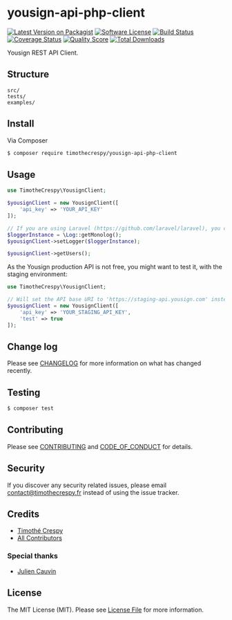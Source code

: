 # yousign-api-php-client

[![Latest Version on Packagist][ico-version]][link-packagist]
[![Software License][ico-license]](LICENSE.md)
[![Build Status][ico-travis]][link-travis]
[![Coverage Status][ico-scrutinizer]][link-scrutinizer]
[![Quality Score][ico-code-quality]][link-code-quality]
[![Total Downloads][ico-downloads]][link-downloads]

Yousign REST API Client.

## Structure

```
src/
tests/
examples/
```

## Install

Via Composer

``` bash
$ composer require timothecrespy/yousign-api-php-client
```

## Usage

``` php
use TimotheCrespy\YousignClient;

$yousignClient = new YousignClient([
    'api_key' => 'YOUR_API_KEY'
]);

// If you are using Laravel (https://github.com/laravel/laravel), you could specify the default Laravel logger:
$loggerInstance = \Log::getMonolog();
$yousignClient->setLogger($loggerInstance);

$yousignClient->getUsers();
```

As the Yousign production API is not free, you might want to test it, with the staging environment:

``` php
use TimotheCrespy\YousignClient;

// Will set the API base URI to 'https://staging-api.yousign.com' instead of 'https://api.yousign.com'
$yousignClient = new YousignClient([
    'api_key' => 'YOUR_STAGING_API_KEY',
    'test' => true
]);
```

## Change log

Please see [CHANGELOG](CHANGELOG.md) for more information on what has changed recently.

## Testing

``` bash
$ composer test
```

## Contributing

Please see [CONTRIBUTING](CONTRIBUTING.md) and [CODE_OF_CONDUCT](CODE_OF_CONDUCT.md) for details.

## Security

If you discover any security related issues, please email contact@timothecrespy.fr instead of using the issue tracker.

## Credits

- [Timothé Crespy][link-author]
- [All Contributors][link-contributors]

### Special thanks

- [Julien Cauvin](https://github.com/jucau)

## License

The MIT License (MIT). Please see [License File](LICENSE.md) for more information.

[ico-version]: https://img.shields.io/packagist/v/timothecrespy/yousign-api-php-client.svg?style=flat-square
[ico-license]: https://img.shields.io/badge/license-MIT-brightgreen.svg?style=flat-square
[ico-travis]: https://img.shields.io/travis/timothecrespy/yousign-api-php-client/master.svg?style=flat-square
[ico-scrutinizer]: https://img.shields.io/scrutinizer/coverage/g/timothecrespy/yousign-api-php-client.svg?style=flat-square
[ico-code-quality]: https://img.shields.io/scrutinizer/g/timothecrespy/yousign-api-php-client.svg?style=flat-square
[ico-downloads]: https://img.shields.io/packagist/dt/timothecrespy/yousign-api-php-client.svg?style=flat-square
[link-packagist]: https://packagist.org/packages/timothecrespy/yousign-api-php-client
[link-travis]: https://travis-ci.org/timothecrespy/yousign-api-php-client
[link-scrutinizer]: https://scrutinizer-ci.com/g/timothecrespy/yousign-api-php-client/code-structure
[link-code-quality]: https://scrutinizer-ci.com/g/timothecrespy/yousign-api-php-client
[link-downloads]: https://packagist.org/packages/timothecrespy/yousign-api-php-client

[link-author]: hhttps://github.com/TimotheCrespy
[link-contributors]: https://github.com/TimotheCrespy/yousign-api-php-client/graphs/contributors